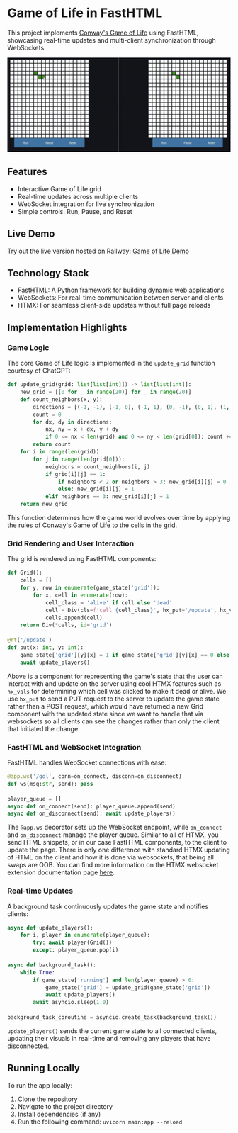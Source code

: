 # Game of Life in FastHTML

This project implements [Conway's Game of Life](https://en.wikipedia.org/wiki/Conway%27s_Game_of_Life) using FastHTML, showcasing real-time updates and multi-client synchronization through WebSockets.

![Game of Life Animation](gol.gif)

## Features

- Interactive Game of Life grid
- Real-time updates across multiple clients
- WebSocket integration for live synchronization
- Simple controls: Run, Pause, and Reset

## Live Demo

Try out the live version hosted on Railway: [Game of Life Demo](https://game-of-life-production-ed7f.up.railway.app/)

## Technology Stack

- [FastHTML](https://github.com/AnswerDotAI/fasthtml): A Python framework for building dynamic web applications
- WebSockets: For real-time communication between server and clients
- HTMX: For seamless client-side updates without full page reloads

## Implementation Highlights

### Game Logic

The core Game of Life logic is implemented in the `update_grid` function courtesy of ChatGPT:

```python
def update_grid(grid: list[list[int]]) -> list[list[int]]:
    new_grid = [[0 for _ in range(20)] for _ in range(20)]
    def count_neighbors(x, y):
        directions = [(-1, -1), (-1, 0), (-1, 1), (0, -1), (0, 1), (1, -1), (1, 0), (1, 1)]
        count = 0
        for dx, dy in directions:
            nx, ny = x + dx, y + dy
            if 0 <= nx < len(grid) and 0 <= ny < len(grid[0]): count += grid[nx][ny]
        return count
    for i in range(len(grid)):
        for j in range(len(grid[0])):
            neighbors = count_neighbors(i, j)
            if grid[i][j] == 1:
                if neighbors < 2 or neighbors > 3: new_grid[i][j] = 0
                else: new_grid[i][j] = 1
            elif neighbors == 3: new_grid[i][j] = 1
    return new_grid
```

This function determines how the game world evolves over time by applying the rules of Conway's Game of Life to the cells in the grid.

### Grid Rendering and User Interaction

The grid is rendered using FastHTML components:

```python
def Grid():
    cells = []
    for y, row in enumerate(game_state['grid']):
        for x, cell in enumerate(row):
            cell_class = 'alive' if cell else 'dead'
            cell = Div(cls=f'cell {cell_class}', hx_put='/update', hx_vals={'x': x, 'y': y}, hx_swap='none', hx_target='#gol', hx_trigger='click')
            cells.append(cell)
    return Div(*cells, id='grid')

@rt('/update')
def put(x: int, y: int):
    game_state['grid'][y][x] = 1 if game_state['grid'][y][x] == 0 else 0
    await update_players()
```

Above is a component for representing the game's state that the user can interact with and update on the server using cool HTMX features such as `hx_vals` for determining which cell was clicked to make it dead or alive. We use `hx_put` to send a PUT request to the server to update the game state rather than a POST request, which would have returned a new Grid component with the updated state since we want to handle that via websockets so all clients can see the changes rather than only the client that initiated the change.

### FastHTML and WebSocket Integration

FastHTML handles WebSocket connections with ease:

```python
@app.ws('/gol', conn=on_connect, disconn=on_disconnect)
def ws(msg:str, send): pass

player_queue = []
async def on_connect(send): player_queue.append(send)
async def on_disconnect(send): await update_players()
```

The `@app.ws` decorator sets up the WebSocket endpoint, while `on_connect` and `on_disconnect` manage the player queue. Similar to all of HTMX, you send HTML snippets, or in our case FastHTML components, to the client to update the page. There is only one difference with standard HTMX updating of HTML on the client and how it is done via websockets, that being all swaps are OOB. You can find more information on the HTMX websocket extension documentation page [here](https://github.com/bigskysoftware/htmx-extensions/blob/main/src/ws/README.md).

### Real-time Updates

A background task continuously updates the game state and notifies clients:

```python
async def update_players():
    for i, player in enumerate(player_queue):
        try: await player(Grid())
        except: player_queue.pop(i)

async def background_task():
    while True:
        if game_state['running'] and len(player_queue) > 0:
            game_state['grid'] = update_grid(game_state['grid'])
            await update_players()
        await asyncio.sleep(1.0)

background_task_coroutine = asyncio.create_task(background_task())
```

`update_players()` sends the current game state to all connected clients, updating their visuals in real-time and removing any players that have disconnected.

## Running Locally

To run the app locally:

1. Clone the repository
2. Navigate to the project directory
3. Install dependencies (if any)
4. Run the following command: `uvicorn main:app --reload`
